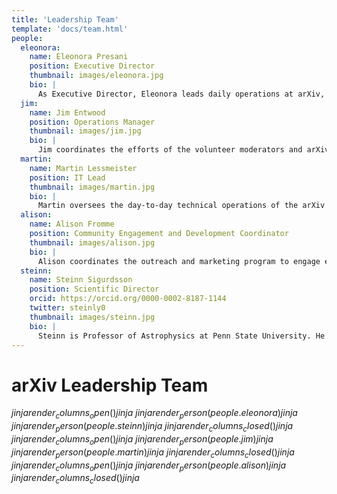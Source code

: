 ```yaml
---
title: 'Leadership Team'
template: 'docs/team.html'
people:
  eleonora:
    name: Eleonora Presani
    position: Executive Director
    thumbnail: images/eleonora.jpg
    bio: |
      As Executive Director, Eleonora leads daily operations at arXiv, including technical and business planning, governance, and fundraising efforts. After a PhD and postdoc in astroparticle physics, her career moved to scientific publishing and, later, to digital product development, servicing the research community.
  jim:
    name: Jim Entwood
    position: Operations Manager
    thumbnail: images/jim.jpg
    bio: |
      Jim coordinates the efforts of the volunteer moderators and arXiv administrators on the daily flow of papers and user support and works with the Scientific Director to develop and improve arXiv's operations policies. His background is in volunteer management and website development for research groups, and he holds an M.A. in Leadership Studies.
  martin:
    name: Martin Lessmeister
    position: IT Lead
    thumbnail: images/martin.jpg
    bio: |
      Martin oversees the day-to-day technical operations of the arXiv services and supervises the development team. He works closely with our Lead Software Architect in planning and executing the migration of arXiv’s legacy software system to the next generation (arXiv-NG) architecture. His background is in web development with a focus on distributed systems, with an M.Eng. in Computer Science from Cornell University.
  alison:
    name: Alison Fromme
    position: Community Engagement and Development Coordinator
    thumbnail: images/alison.jpg
    bio: |
      Alison coordinates the outreach and marketing program to engage educational institutions in arXiv’s membership program. She also implements fundraising strategies, including grant writing and online campaigns. Alison is a professional science writer with an M.S. in zoology.
  steinn:
    name: Steinn Sigurdsson
    position: Scientific Director
    orcid: https://orcid.org/0000-0002-8187-1144
    twitter: steinly0
    thumbnail: images/steinn.jpg
    bio: |
      Steinn is Professor of Astrophysics at Penn State University. He holds a Ph.D. in Theoretical Physics from the California Institute of Technology. His research interests include astrophysics and related areas, ranging from cosmology, large scale dynamics and black holes, to formation and evolution of planets and the prospects for discovering non-terrestrial life.
---
```


arXiv Leadership Team
=====================

$jinja {{ render_columns_open() }} jinja$
$jinja {{ render_person(people.eleonora) }} jinja$
$jinja {{ render_person(people.steinn) }} jinja$
$jinja {{ render_columns_closed() }} jinja$
$jinja {{ render_columns_open() }} jinja$
$jinja {{ render_person(people.jim) }} jinja$
$jinja {{ render_person(people.martin) }} jinja$
$jinja {{ render_columns_closed() }} jinja$
$jinja {{ render_columns_open() }} jinja$
$jinja {{ render_person(people.alison) }} jinja$
$jinja {{ render_columns_closed() }} jinja$
